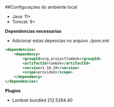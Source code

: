 ##Configurações do ambiente local

* Java: 11+
* Tomcat: 9+

**Dependencias necessarias**

* Adicionar estas depencias no arquivo ./pom.xml 

```xml
<dependencies>
	<dependency>
		<groupId>org.projectlombok</groupId>
		<artifactId>lombok</artifactId>
		<version>1.18.20</version>
		<scope>provided</scope>
	</dependency>
</dependencies>
```

**Plugins**

 * Lombok bundled 212.5284.40